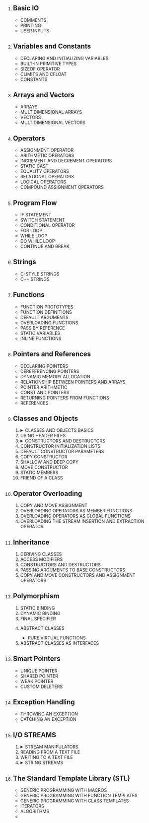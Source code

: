 <ol>
    <li>
        <h2>Basic IO</h2>
        <ul>
            <li>COMMENTS</li>
            <li>PRINTING</li>
            <li>USER INPUTS</li>
        </ul>
    </li>
    <li>
        <h2>Variables and Constants</h2>
        <ul>
            <li>DECLARING AND INITIALIZING VARIABLES</li>
            <li>BUILT-IN PRIMITIVE TYPES</li>
            <li>SIZEOF OPERATOR</li>
            <li>CLIMITS AND CFLOAT</li>
            <li>CONSTANTS</li>
        </ul>
    </li>
    <li>
        <h2>Arrays and Vectors</h2>
        <ul>
            <li>ARRAYS</li>
            <li>MULTIDIMENSIONAL ARRAYS</li>
            <li>VECTORS</li>
            <li>MULTIDIMENSIONAL VECTORS</li>
        </ul>
    </li>
    <li>
        <h2>Operators</h2>
        <ul>
            <li>ASSIGNMENT OPERATOR</li>
            <li>ARITHMETIC OPERATORS</li>
            <li>INCREMENT AND DECREMENT OPERATORS</li>
            <li>STATIC CAST</li>
            <li>EQUALITY OPERATORS</li>
            <li>RELATIONAL OPERATORS</li>
            <li>LOGICAL OPERATORS</li>
            <li>COMPOUND ASSIGNMENT OPERATORS</li>
        </ul>
    </li>
    <li>
        <h2>Program Flow</h2>
        <ul>
            <li>IF STATEMENT</li>
            <li>SWITCH STATEMENT</li>
            <li>CONDITIONAL OPERATOR</li>
            <li>FOR LOOP</li>
            <li>WHILE LOOP</li>
            <li>DO WHILE LOOP</li>
            <li>CONTINUE AND BREAK</li>
        </ul>
    </li>
    <li>
        <h2>Strings</h2>
        <ul>
            <li>C-STYLE STRINGS</li>
            <li>C++ STRINGS</li>
        </ul>
    </li>
    <li>
        <h2>Functions</h2>
        <ul>
            <li>FUNCTION PROTOTYPES</li>
            <li>FUNCTION DEFINITIONS</li>
            <li>DEFAULT ARGUMENTS</li>
            <li>OVERLOADING FUNCTIONS</li>
            <li>PASS BY REFERENCE</li>
            <li>STATIC VARIABLES</li>
            <li>INLINE FUNCTIONS</li>
        </ul>
    </li>
    <li>
        <h2>Pointers and References</h2>
        <ul>
            <li>DECLARING POINTERS</li>
            <li>DEREFERENCING POINTERS</li>
            <li>DYNAMIC MEMORY ALLOCATION</li>
            <li>RELATIONSHIP BETWEEN POINTERS AND ARRAYS</li>
            <li>POINTER ARITHMETIC</li>
            <li>CONST AND POINTERS</li>
            <li>RETURNING POINTERS FROM FUNCTIONS</li>
            <li>REFERENCES</li>
        </ul>
    </li>
    <li>
        <h2>Classes and Objects</h2>
        <ol style="list-style-type:decimal;">
            <li>
                <details>
                    <summary>CLASSES AND OBJECTS BASICS</summary>
                    <ul>
                        <li>DECLARING A SIMPLE CLASS</li>
                        <li>CREATING AN OBJECT</li>
                        <li>ACCESSING CLASS MEMBERS</li>
                        <li>ACCESS MODIFIERS</li>
                    </ul>
                </details>
            </li>
            <li>USING HEADER FILES</li>
            <li>
                <details>
                    <summary>CONSTRUCTORS AND DESTRUCTORS</summary>
                    <ul>
                        <li>DECLARING CONSTRUCTORS</li>
                        <li>EXPLICIT KEYWORD</li>
                        <li>DECLARING THE DESTRUCTOR</li>
                    </ul>
                </details>
            </li>
            <li>CONSTRUCTOR INITIALIZATION LISTS</li>
            <li>DEFAULT CONSTRUCTOR PARAMETERS</li>
            <li>COPY CONSTRUCTOR</li>
            <li>SHALLOW AND DEEP COPY</li>
            <li>MOVE CONSTRUCTOR</li>
            <li>STATIC MEMBERS</li>
            <li>FRIEND OF A CLASS</li>
        </ol>
    </li>
    <li>
        <h2>Operator Overloading</h2>
        <ol style="list-style-type:decimal;">
            <li>COPY AND MOVE ASSIGNMENT</li>
            <li>OVERLOADING OPERATORS AS MEMBER FUNCTIONS</li>
            <li>OVERLOADING OPERATORS AS GLOBAL FUNCTIONS</li>
            <li>OVERLOADING THE STREAM INSERTION AND EXTRACTION OPERATOR</li>
        </ol>
    </li>
    <li>
        <h2>Inheritance</h2>
        <ol style="list-style-type:decimal;">
            <li>DERIVING CLASSES</li>
            <li>ACCESS MODIFIERS</li>
            <li>CONSTRUCTORS AND DESTRUCTORS</li>
            <li>PASSING ARGUMENTS TO BASE CONSTRUCTORS</li>
            <li>COPY AND MOVE CONSTRUCTORS AND ASSIGNMENT OPERATORS</li>
        </ol>
    </li>
    <li>
        <h2>Polymorphism</h2>
        <ol style="list-style-type:decimal;">
            <li>STATIC BINDING</li>
            <li>DYNAMIC BINDING</li>
            <li>FINAL SPECIFIER</li>
            <li>
                <p>ABSTRACT CLASSES</p>
                <ul>
                    <li>PURE VIRTUAL FUNCTIONS</li>
                </ul>
            </li>
            <li>ABSTRACT CLASSES AS INTERFACES</li>
        </ol>
    </li>
     <li>
        <h2>Smart Pointers</h2>
        <ul>
            <li>UNIQUE POINTER</li>
            <li>SHARED POINTER</li>
            <li>WEAK POINTER</li>
            <li>CUSTOM DELETERS</li>
        </ul>
    </li>
    <li>
        <h2>Exception Handling</h2>
        <ul>
            <li>THROWING AN EXCEPTION</li>
            <li>CATCHING AN EXCEPTION</li>
        </ul>
    </li>
      <li>
        <h2>I/O STREAMS</h2>
        <ol style="list-style-type:decimal;">
            <li>
                <details>
                    <summary>STREAM MANIPULATORS</summary>
                    <ul>
                        <li>BOOLEAN</li>
                        <li>INTEGER</li>
                        <li>FLOATING POINT</li>
                        <li>ALIGN AND FILL</li>
                    </ul>
                </details>
            </li>
            <li>READING FROM A TEXT FILE</li>
            <li>WRITING TO A TEXT FILE</li>
            <li>
                <details>
                    <summary>STRING STREAMS</summary>
                    <ul>
                        <li>INPUT</li>
                        <li>OUTPUT</li>
                        <li>DATA VALIDATION</li>
                    </ul>
                </details>
            </li>
        </ol>
    </li>
    <li>
        <h2>The Standard Template Library (STL)</h2>
        <ul>
            <li>GENERIC PROGRAMMING WITH MACROS</li>
            <li>GENERIC PROGRAMMING WITH FUNCTION TEMPLATES</li>
            <li>GENERIC PROGRAMMING WITH CLASS TEMPLATES</li>
            <li>ITERATORS</li>
            <li>ALGORITHMS</li>
            <li></li>
        </ul>
    </li>
</ol>